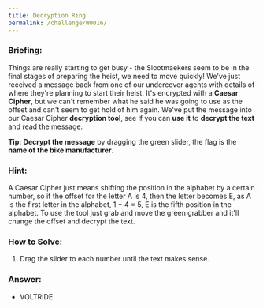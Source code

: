 ```yaml
---
title: Decryption Ring
permalink: /challenge/W0016/
---
```


### Briefing: 
Things are really starting to get busy - the Slootmaekers seem to be in the final stages of preparing the heist, we need to move quickly! We've just received a message back from one of our undercover agents with details of where they're planning to start their heist. It's encrypted with a **Caesar Cipher**, but we can't remember what he said he was going to use as the offset and can't seem to get hold of him again. We've put the message into our Caesar Cipher **decryption tool**, see if you can **use it** to **decrypt the text** and read the message.

**Tip:** **Decrypt the message** by dragging the green slider, the flag is the **name of the bike manufacturer**.

### Hint:
A Caesar Cipher just means shifting the position in the alphabet by a certain number, so if the offset for the letter A is 4, then the letter becomes E, as A is the first letter in the alphabet, 1 + 4 = 5, E is the fifth position in the alphabet. To use the tool just grab and move the green grabber and it'll change the offset and decrypt the text.

### How to Solve: 
1. Drag the slider to each number until the text makes sense.

### Answer:
- VOLTRIDE